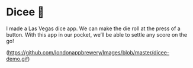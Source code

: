 
# Dicee 🎲


I made a Las Vegas dice app. We can make the die roll at the press of a button. With this app in our pocket, we’ll be able to settle any score on the go!

(https://github.com/londonappbrewery/Images/blob/master/dicee-demo.gif)

